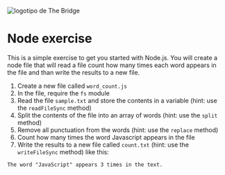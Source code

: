 ![logotipo de The Bridge](https://user-images.githubusercontent.com/27650532/77754601-e8365180-702b-11ea-8bed-5bc14a43f869.png "logotipo de The Bridge")

# Node exercise

This is a simple exercise to get you started with Node.js. You will create a node file that will read a file count how many times each word appears in the file and than write the results to a new file.

1. Create a new file called `word_count.js`
2. In the file, require the `fs` module
3. Read the file `sample.txt` and store the contents in a variable (hint: use the `readFileSync` method)
4. Split the contents of the file into an array of words (hint: use the `split` method)
5. Remove all punctuation from the words (hint: use the `replace` method)
6. Count how many times the word Javascript appears in the file
7. Write the results to a new file called `count.txt` (hint: use the `writeFileSync` method) like this:

```
The word "JavaScript" appears 3 times in the text.
```
